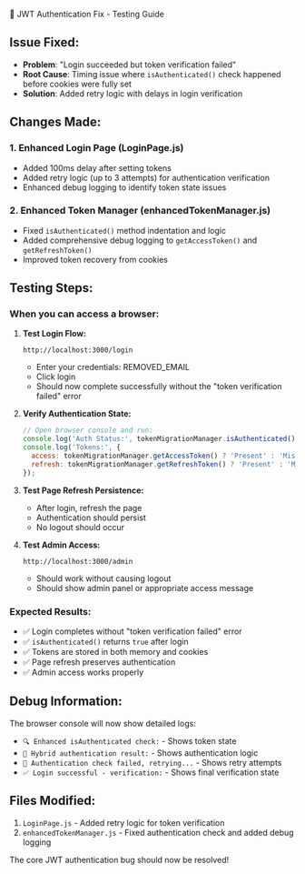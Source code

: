 🔧 JWT Authentication Fix - Testing Guide

## Issue Fixed:
- **Problem**: "Login succeeded but token verification failed"
- **Root Cause**: Timing issue where `isAuthenticated()` check happened before cookies were fully set
- **Solution**: Added retry logic with delays in login verification

## Changes Made:

### 1. Enhanced Login Page (LoginPage.js)
- Added 100ms delay after setting tokens
- Added retry logic (up to 3 attempts) for authentication verification
- Enhanced debug logging to identify token state issues

### 2. Enhanced Token Manager (enhancedTokenManager.js)
- Fixed `isAuthenticated()` method indentation and logic
- Added comprehensive debug logging to `getAccessToken()` and `getRefreshToken()`
- Improved token recovery from cookies

## Testing Steps:

### When you can access a browser:

1. **Test Login Flow:**
   ```
   http://localhost:3000/login
   ```
   - Enter your credentials: REMOVED_EMAIL
   - Click login
   - Should now complete successfully without the "token verification failed" error

2. **Verify Authentication State:**
   ```javascript
   // Open browser console and run:
   console.log('Auth Status:', tokenMigrationManager.isAuthenticated());
   console.log('Tokens:', {
     access: tokenMigrationManager.getAccessToken() ? 'Present' : 'Missing',
     refresh: tokenMigrationManager.getRefreshToken() ? 'Present' : 'Missing'
   });
   ```

3. **Test Page Refresh Persistence:**
   - After login, refresh the page
   - Authentication should persist
   - No logout should occur

4. **Test Admin Access:**
   ```
   http://localhost:3000/admin
   ```
   - Should work without causing logout
   - Should show admin panel or appropriate access message

### Expected Results:
- ✅ Login completes without "token verification failed" error
- ✅ `isAuthenticated()` returns `true` after login
- ✅ Tokens are stored in both memory and cookies
- ✅ Page refresh preserves authentication
- ✅ Admin access works properly

## Debug Information:

The browser console will now show detailed logs:
- `🔍 Enhanced isAuthenticated check:` - Shows token state
- `🔐 Hybrid authentication result:` - Shows authentication logic
- `🔄 Authentication check failed, retrying...` - Shows retry attempts
- `✅ Login successful - verification:` - Shows final verification state

## Files Modified:
1. `LoginPage.js` - Added retry logic for token verification
2. `enhancedTokenManager.js` - Fixed authentication check and added debug logging

The core JWT authentication bug should now be resolved!
